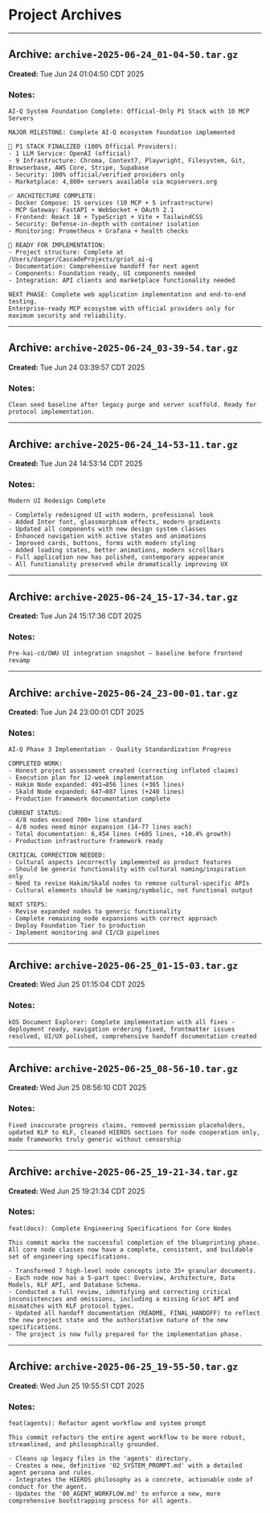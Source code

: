# Project Archives

---

## Archive: `archive-2025-06-24_01-04-50.tar.gz`

**Created:** Tue Jun 24 01:04:50 CDT 2025

### Notes:
```
AI-Q System Foundation Complete: Official-Only P1 Stack with 10 MCP Servers

MAJOR MILESTONE: Complete AI-Q ecosystem foundation implemented

🎯 P1 STACK FINALIZED (100% Official Providers):
- 1 LLM Service: OpenAI (official)
- 9 Infrastructure: Chroma, Context7, Playwright, Filesystem, Git, Browserbase, AWS Core, Stripe, Supabase
- Security: 100% official/verified providers only
- Marketplace: 4,800+ servers available via mcpservers.org

✅ ARCHITECTURE COMPLETE:
- Docker Compose: 15 services (10 MCP + 5 infrastructure)
- MCP Gateway: FastAPI + WebSocket + OAuth 2.1
- Frontend: React 18 + TypeScript + Vite + TailwindCSS
- Security: Defense-in-depth with container isolation
- Monitoring: Prometheus + Grafana + health checks

🚀 READY FOR IMPLEMENTATION:
- Project structure: Complete at /Users/danger/CascadeProjects/griot_ai-q
- Documentation: Comprehensive handoff for next agent
- Components: Foundation ready, UI components needed
- Integration: API clients and marketplace functionality needed

NEXT PHASE: Complete web application implementation and end-to-end testing.
Enterprise-ready MCP ecosystem with official providers only for maximum security and reliability.
```

---

## Archive: `archive-2025-06-24_03-39-54.tar.gz`

**Created:** Tue Jun 24 03:39:57 CDT 2025

### Notes:
```
Clean seed baseline after legacy purge and server scaffold. Ready for protocol implementation.
```

---

## Archive: `archive-2025-06-24_14-53-11.tar.gz`

**Created:** Tue Jun 24 14:53:14 CDT 2025

### Notes:
```
Modern UI Redesign Complete

- Completely redesigned UI with modern, professional look
- Added Inter font, glassmorphism effects, modern gradients
- Updated all components with new design system classes
- Enhanced navigation with active states and animations
- Improved cards, buttons, forms with modern styling
- Added loading states, better animations, modern scrollbars
- Full application now has polished, contemporary appearance
- All functionality preserved while dramatically improving UX
```

---

## Archive: `archive-2025-06-24_15-17-34.tar.gz`

**Created:** Tue Jun 24 15:17:36 CDT 2025

### Notes:
```
Pre-kai-cd/OWU UI integration snapshot – baseline before frontend revamp
```

---

## Archive: `archive-2025-06-24_23-00-01.tar.gz`

**Created:** Tue Jun 24 23:00:01 CDT 2025

### Notes:
```
AI-Q Phase 3 Implementation - Quality Standardization Progress

COMPLETED WORK:
- Honest project assessment created (correcting inflated claims)
- Execution plan for 12-week implementation
- Hakim Node expanded: 491→856 lines (+365 lines)
- Skald Node expanded: 647→887 lines (+240 lines)
- Production framework documentation complete

CURRENT STATUS:
- 4/8 nodes exceed 700+ line standard
- 4/8 nodes need minor expansion (14-77 lines each)
- Total documentation: 6,454 lines (+605 lines, +10.4% growth)
- Production infrastructure framework ready

CRITICAL CORRECTION NEEDED:
- Cultural aspects incorrectly implemented as product features
- Should be generic functionality with cultural naming/inspiration only
- Need to revise Hakim/Skald nodes to remove cultural-specific APIs
- Cultural elements should be naming/symbolic, not functional output

NEXT STEPS:
- Revise expanded nodes to generic functionality
- Complete remaining node expansions with correct approach
- Deploy Foundation Tier to production
- Implement monitoring and CI/CD pipelines
```

---

## Archive: `archive-2025-06-25_01-15-03.tar.gz`

**Created:** Wed Jun 25 01:15:04 CDT 2025

### Notes:
```
kOS Document Explorer: Complete implementation with all fixes - deployment ready, navigation ordering fixed, frontmatter issues resolved, UI/UX polished, comprehensive handoff documentation created
```

---

## Archive: `archive-2025-06-25_08-56-10.tar.gz`

**Created:** Wed Jun 25 08:56:10 CDT 2025

### Notes:
```
Fixed inaccurate progress claims, removed permission placeholders, updated KLP to KLF, cleaned HIEROS sections for node cooperation only, made frameworks truly generic without censorship
```

---

## Archive: `archive-2025-06-25_19-21-34.tar.gz`

**Created:** Wed Jun 25 19:21:34 CDT 2025

### Notes:
```
feat(docs): Complete Engineering Specifications for Core Nodes

This commit marks the successful completion of the blueprinting phase. All core node classes now have a complete, consistent, and buildable set of engineering specifications.

- Transformed 7 high-level node concepts into 35+ granular documents.
- Each node now has a 5-part spec: Overview, Architecture, Data Models, KLF API, and Database Schema.
- Conducted a full review, identifying and correcting critical inconsistencies and omissions, including a missing Griot API and mismatches with KLF protocol types.
- Updated all handoff documentation (README, FINAL_HANDOFF) to reflect the new project state and the authoritative nature of the new specifications.
- The project is now fully prepared for the implementation phase.
```

---

## Archive: `archive-2025-06-25_19-55-50.tar.gz`

**Created:** Wed Jun 25 19:55:51 CDT 2025

### Notes:
```
feat(agents): Refactor agent workflow and system prompt

This commit refactors the entire agent workflow to be more robust, streamlined, and philosophically grounded.

- Cleans up legacy files in the 'agents' directory.
- Creates a new, definitive '02_SYSTEM_PROMPT.md' with a detailed agent persona and rules.
- Integrates the HIEROS philosophy as a concrete, actionable code of conduct for the agent.
- Updates the '00_AGENT_WORKFLOW.md' to enforce a new, more comprehensive bootstrapping process for all agents.
```

